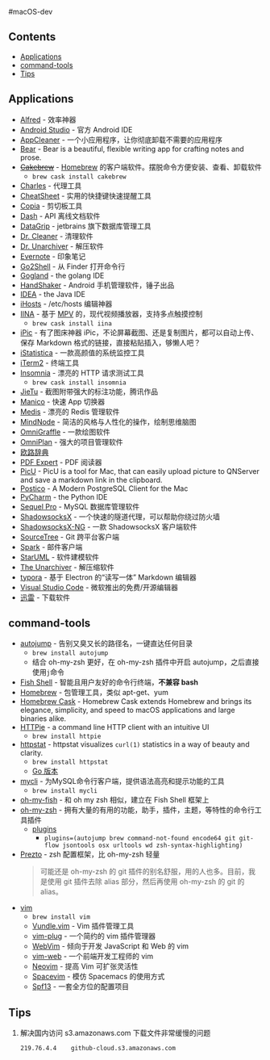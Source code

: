#macOS-dev

## Contents

- [Applications](#Applications)
- [command-tools](#command-tools)
- [Tips](#Tips)

## Applications

- [Alfred](https://www.alfredapp.com/) - 效率神器
- [Android Studio](https://developer.android.google.cn/studio/index.html) - 官方 Android IDE
- [AppCleaner](http://freemacsoft.net/appcleaner/) - 一个小应用程序，让你彻底卸载不需要的应用程序
- [Bear](http://www.bear-writer.com/) - Bear is a beautiful, flexible writing app for crafting notes and prose.
- ~~[Cakebrew](https://www.cakebrew.com/)~~ - [Homebrew](https://brew.sh/) 的客户端软件。摆脱命令方便安装、查看、卸载软件
  - `brew cask install cakebrew`
- [Charles](https://www.charlesproxy.com/) - 代理工具
- [CheatSheet](https://www.mediaatelier.com/CheatSheet/) - 实用的快捷键快速提醒工具
- [Copia](http://www.dollaropath.com/copia/) - 剪切板工具
- [Dash](https://kapeli.com/dash) - API 离线文档软件
- [DataGrip](https://www.jetbrains.com/datagrip/) - jetbrains 旗下数据库管理工具
- [Dr. Cleaner](https://itunes.apple.com/us/app/dr.-cleaner-clean-disk-memory/id921458519?mt=12) - 清理软件
- [Dr. Unarchiver](https://itunes.apple.com/us/app/dr-unarchiver-rar-and-zip-archive-browser/id1127253508?mt=12) - 解压软件
- [Evernote](https://www.yinxiang.com/) - 印象笔记
- [Go2Shell](http://zipzapmac.com/Go2Shell) - 从 Finder 打开命令行
- [Gogland](https://www.jetbrains.com/go/) - the golang IDE
- [HandShaker](http://www.smartisan.com/apps/handshaker) - Android 手机管理软件，锤子出品
- [IDEA](https://www.jetbrains.com/idea/) - the Java IDE
- [iHosts](https://toolinbox.net/iHosts/) - /etc/hosts 编辑神器
- [IINA](https://lhc70000.github.io/iina/zh-cn/) - 基于 [MPV](https://github.com/mpv-player/mpv) 的，现代视频播放器，支持多点触摸控制
  - `brew cask install iina`
- [iPic](https://toolinbox.net/iPic/) - 有了图床神器 iPic，不论屏幕截图、还是复制图片，都可以自动上传、保存 Markdown 格式的链接，直接粘贴插入，够懒人吧？
- [iStatistica](http://www.imagetasks.com/system-battery-network-monitor-widget/) - 一款高颜值的系统监控工具
- [iTerm2](https://www.iterm2.com/) - 终端工具
- [Insomnia](https://insomnia.rest/) - 漂亮的 HTTP 请求测试工具
  - `brew cask install insomnia`
- [JieTu](http://jietu.qq.com/) - 截图附带强大的标注功能，腾讯作品
- [Manico](https://manico.im/) - 快速 App 切换器
- [Medis](http://getmedis.com/) - 漂亮的 Redis 管理软件
- [MindNode](http://mindnode.com/) - 简洁的风格与人性化的操作，绘制思维脑图
- [OmniGraffle](https://www.omnigroup.com/omnigraffle/) - 一款绘图软件
- [OmniPlan](https://www.omnigroup.com/omniplan/) - 强大的项目管理软件
- [欧路辞典](https://dict.eudic.net/)
- [PDF Expert](https://pdfexpert.com/) - PDF 阅读器
- [PicU](https://github.com/chenxtdo/UPImageMacApp) - PicU is a tool for Mac, that can easily upload picture to QNServer and save a markdown link in the clipboard.
- [Postico](https://eggerapps.at/postico/) - A Modern PostgreSQL Client for the Mac
- [PyCharm](https://www.jetbrains.com/pycharm/) - the Python IDE
- [Sequel Pro](http://www.sequelpro.com/) - MySQL 数据库管理软件
- [ShadowsocksX](http://shadowsocks.org/) - 一个快速的隧道代理，可以帮助你绕过防火墙
- [ShadowsocksX-NG](https://github.com/shadowsocks/ShadowsocksX-NG) - 一款 ShadowsocksX 客户端软件
- [SourceTree](https://www.sourcetreeapp.com/) - Git 跨平台客户端
- [Spark](https://sparkmailapp.com/) - 邮件客户端
- [StarUML](http://staruml.io/) - 软件建模软件
- [The Unarchiver](http://unarchiver.c3.cx/unarchiver) - 解压缩软件
- [typora](https://typora.io/) - 基于 Electron 的“读写一体” Markdown 编辑器
- [Visual Studio Code](https://code.visualstudio.com/) - 微软推出的免费/开源编辑器
- [迅雷](http://www.xunlei.com/) - 下载软件

## command-tools

- [autojump](https://github.com/wting/autojump) - 告别又臭又长的路径名，一键直达任何目录
  - `brew install autojump`
  - 结合 oh-my-zsh 更好，在 oh-my-zsh 插件中开启 autojump，之后直接使用`j`命令
- [Fish Shell](https://fishshell.com/) - 智能且用户友好的命令行终端，**不兼容 bash**
- [Homebrew](https://brew.sh/) - 包管理工具，类似 apt-get、yum
- [Homebrew Cask](https://caskroom.github.io/) - Homebrew Cask extends Homebrew and brings its elegance, simplicity, and speed to macOS applications and large binaries alike.
- [HTTPie](https://httpie.org/) - a command line HTTP client with an intuitive UI
  - `brew install httpie`
- [httpstat](https://github.com/reorx/httpstat) - httpstat visualizes `curl(1)` statistics in a way of beauty and clarity.
  - `brew install httpstat`
  - [Go 版本](https://github.com/davecheney/httpstat)
- [mycli](http://mycli.net/) - 为MySQL命令行客户端，提供语法高亮和提示功能的工具
  - `brew install mycli`
- [oh-my-fish](https://github.com/oh-my-fish/oh-my-fish) - 和 oh my zsh 相似，建立在 Fish Shell 框架上
- [oh-my-zsh](http://ohmyz.sh/) - 拥有大量的有用的功能，助手，插件，主题，等特性的命令行工具插件
  - [plugins](https://github.com/robbyrussell/oh-my-zsh/wiki/Plugins)
    - `plugins=(autojump brew command-not-found encode64 git git-flow jsontools osx urltools wd zsh-syntax-highlighting)`
- [Prezto](https://github.com/sorin-ionescu/prezto) - zsh 配置框架，比 oh-my-zsh 轻量
  > 可能还是 oh-my-zsh 的 git 插件的别名舒服，用的人也多。目前，我是使用 git 插件去除 alias 部分，然后再使用 oh-my-zsh 的 git 的 alias。
- [vim](http://www.vim.org/)
  - `brew install vim`
  - [Vundle.vim](https://github.com/VundleVim/Vundle.vim) - Vim 插件管理工具
  - [vim-plug](https://github.com/junegunn/vim-plug) - 一个简约的 vim 插件管理器
  - [WebVim](https://github.com/krampstudio/webvim) - 倾向于开发 JavaScript 和 Web 的 vim
  - [vim-web](https://github.com/jaywcjlove/vim-web) - 一个前端开发工程师的 vim
  - [Neovim](https://neovim.io/) - 提高 Vim 可扩张灵活性
  - [Spacevim](https://github.com/ctjhoa/spacevim) - 模仿 Spacemacs 的使用方式
  - [Spf13](http://vim.spf13.com/) - 一套全方位的配置项目

## Tips

1. 解决国内访问 s3.amazonaws.com 下载文件非常缓慢的问题

   ~~~shell
   219.76.4.4    github-cloud.s3.amazonaws.com
   ~~~

